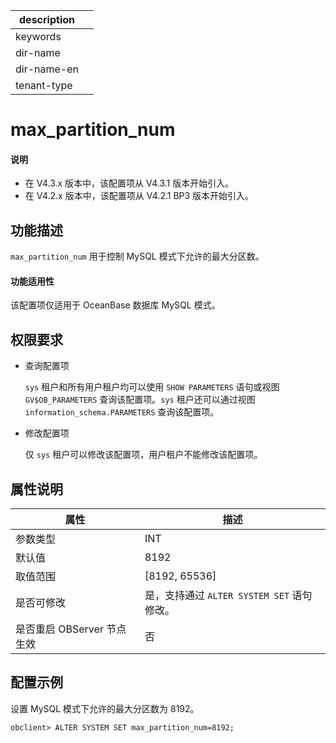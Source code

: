 
|description||
|---|---|
|keywords||
|dir-name||
|dir-name-en||
|tenant-type||

# max_partition_num

<main id="notice" type='explain'>
  <h4>说明</h4>
  <ul><li>在 V4.3.x 版本中，该配置项从 V4.3.1 版本开始引入。</li><li>在 V4.2.x 版本中，该配置项从 V4.2.1 BP3 版本开始引入。</li></ul>
</main>

## 功能描述

`max_partition_num` 用于控制 MySQL 模式下允许的最大分区数。

<main id="notice">
  <h4>功能适用性</h4>
  <p>该配置项仅适用于 OceanBase 数据库 MySQL 模式。</p>
</main>

## 权限要求

* 查询配置项

  `sys` 租户和所有用户租户均可以使用 `SHOW PARAMETERS` 语句或视图 `GV$OB_PARAMETERS` 查询该配置项。`sys` 租户还可以通过视图 `information_schema.PARAMETERS` 查询该配置项。

* 修改配置项

  仅 `sys` 租户可以修改该配置项，用户租户不能修改该配置项。

## 属性说明

| **属性** | **描述** |
| -------- | -------- |
| 参数类型  | INT |
| 默认值    | 8192 |
| 取值范围  | [8192, 65536]|
| 是否可修改| 是，支持通过 `ALTER SYSTEM SET` 语句修改。|
| 是否重启 OBServer 节点生效 | 否 |

## 配置示例

设置 MySQL 模式下允许的最大分区数为 8192。

```shell
obclient> ALTER SYSTEM SET max_partition_num=8192;
```
